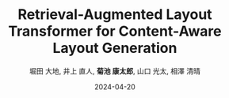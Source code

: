---
title: Retrieval-Augmented Layout Transformer for Content-Aware Layout Generation
author: 堀田 大地, 井上 直人, <b>菊池 康太郎</b>, 山口 光太, 相澤 清晴
name: CVPR 2024 (Oral)
extURL: https://udonda.github.io/RALF/
thumbnail: ralf.png
date: 2024-04-20
---
